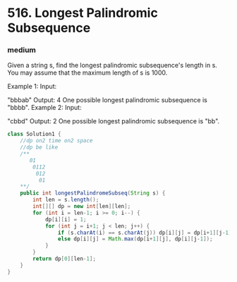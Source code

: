# 516. Longest Palindromic Subsequence
### medium
Given a string s, find the longest palindromic subsequence's length in s. You may assume that the maximum length of s is 1000.

Example 1:
Input:

"bbbab"
Output:
4
One possible longest palindromic subsequence is "bbbb".
Example 2:
Input:

"cbbd"
Output:
2
One possible longest palindromic subsequence is "bb".


```Java
class Solution1 {
    //dp on2 time on2 space
    //dp be like
    /**
       01
        0112
         012
          01
    **/
    public int longestPalindromeSubseq(String s) {
        int len = s.length();
        int[][] dp = new int[len][len];
        for (int i = len-1; i >= 0; i--) {
            dp[i][i] = 1;
            for (int j = i+1; j < len; j++) {
                if (s.charAt(i) == s.charAt(j)) dp[i][j] = dp[i+1][j-1]+2;
                else dp[i][j] = Math.max(dp[i+1][j], dp[i][j-1]);
            }
        }
        return dp[0][len-1];
    }
}


```